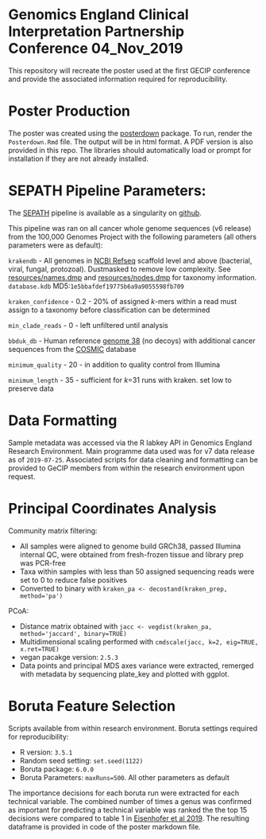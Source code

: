 # Genomics England Clinical Interpretation Partnership Conference 04_Nov_2019

This repository will recreate the poster used at the first GECIP conference and provide the associated information required for reproducibility.

# Poster Production

The poster was created using the [posterdown](https://cran.r-project.org/web/packages/posterdown/index.html) package. To run, render the `Posterdown.Rmd` file. The output will be in html format. A PDF version is also provided in this repo. The libraries should automatically load or prompt for installation if they are not already installed.


# SEPATH Pipeline Parameters:

The [SEPATH](https://genomebiology.biomedcentral.com/articles/10.1186/s13059-019-1819-8) pipeline is available as a singularity on [github](https://github.com/UEA-Cancer-Genetics-Lab/sepath_tool_UEA).

This pipeline was ran on all cancer whole genome sequences (v6 release) from the 100,000 Genomes Project with the following parameters (all others parameters were as default):

`krakendb` - All genomes in [NCBI Refseq](https://www.ncbi.nlm.nih.gov/refseq/) scaffold level and above (bacterial, viral, fungal, protozoal). Dustmasked to remove low complexity. See [resources/names.dmp](resources/names.dmp) and [resources/nodes.dmp](resources/names.dmp) for taxonomy information. `database.kdb` MD5:`1e5bbafdef19775b6a9a9055598fb709` 

`kraken_confidence` - 0.2 - 20% of assigned _k_-mers within a read must assign to a taxonomy before classification can be determined

`min_clade_reads` - 0 - left unfiltered until analysis

`bbduk_db` - Human reference [genome 38](https://www.ncbi.nlm.nih.gov/assembly/GCF_000001405.38/) (no decoys) with additional cancer sequences from the [COSMIC](https://cancer.sanger.ac.uk/cosmic/download) database

`minimum_quality` - 20 - in addition to quality control from Illumina

`minimum_length` -  35 - sufficient for _k_=31 runs with kraken. set low to preserve data


# Data Formatting

Sample metadata was accessed via the R labkey API in Genomics England Research Environment. Main programme data used was for v7 data release as of `2019-07-25`. Associated scripts for data cleaning and formatting can be provided to GeCIP members from within the research environment upon request.


# Principal Coordinates Analysis

Community matrix filtering:

* All samples were aligned to genome build GRCh38, passed Illumina internal QC, were obtained from fresh-frozen tissue and library prep was PCR-free
* Taxa within samples with less than 50 assigned sequencing reads were set to 0 to reduce false positives
* Converted to binary with `kraken_pa <- decostand(kraken_prep, method='pa')`

PCoA:

* Distance matrix obtained with `jacc <- vegdist(kraken_pa, method='jaccard', binary=TRUE)`
* Multidimensional scaling performed with `cmdscale(jacc, k=2, eig=TRUE, x.ret=TRUE)`
* vegan pacakge version: `2.5.3`
* Data points and principal MDS axes variance were extracted, remerged with metadata by sequencing plate_key and plotted with ggplot.

# Boruta Feature Selection

Scripts available from within research environment. Boruta settings required for reproducibility:

* R version: `3.5.1`
* Random seed setting: `set.seed(1122)`
* Boruta package: `6.0.0`
* Boruta Parameters: `maxRuns=500`. All other parameters as default

The importance decisions for each boruta run were extracted for each technical variable. The combined number of times a genus was confirmed as important for predicting a technical variable was ranked the the top 15 decisions were compared to table 1 in [Eisenhofer et al 2019](https://www.cell.com/trends/microbiology/fulltext/S0966-842X(18)30253-1). The resulting dataframe is provided in code of the poster markdown file.





